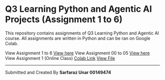 # Q3 Learning Python and Agentic AI Projects (Assignment 1 to 6)

This repository contains assignments of Q3 Learning Python and Agentic AI course. All assignments are written in Python and can be ran on Google Colab.

View Assignment 1 to 6 [View here](/Projects%20to%20be%20submitted/)
View Assignment 00 to 05 [View here](/homework%20projects/)
View Assignment 1 (Online Class) [Colab Link](https://colab.research.google.com/drive/1o2rI1AjtOBy0hvlZCvXh_KQjWXJjgovz?usp=sharing) [View File](/Project_4_Assignment_1_OC.ipynb)

---
Submitted and Created By **Sarfaraz Unar 00149474**
